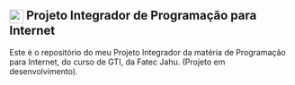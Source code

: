 
## <img src="https://cdn.jsdelivr.net/gh/devicons/devicon@latest/icons/ceylon/ceylon-plain.svg" width="25" style="vertical-align:middle;"/> Projeto Integrador de Programação para Internet

Este é o repositório do meu Projeto Integrador da matéria de Programação para Internet, do curso de GTI, da Fatec Jahu. (Projeto em desenvolvimento).

